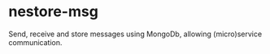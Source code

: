 # nestore-msg

Send, receive and store messages using MongoDb, allowing (micro)service communication.

